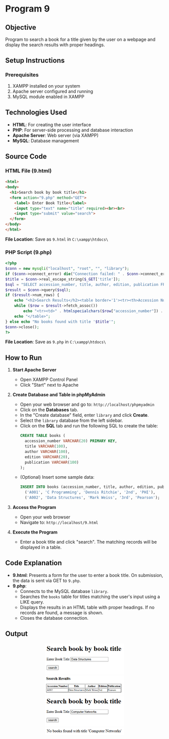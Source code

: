 # Program 9

## Objective
Program to search a book for a title given by the user on a webpage and display the search results with proper headings. 

## Setup Instructions

### Prerequisites
1. XAMPP installed on your system
2. Apache server configured and running
3. MySQL module enabled in XAMPP

## Technologies Used
- **HTML**: For creating the user interface
- **PHP**: For server-side processing and database interaction
- **Apache Server**: Web server (via XAMPP)
- **MySQL**: Database management

## Source Code

### HTML File (9.html)
```html
<html>
<body>
  <h1>Search book by book title</h1>
  <form action="9.php" method="GET">
    <label> Enter Book Title</label>
    <input type="text" name="title" required><br><br>
    <input type="submit" value="search">
  </form>
</body>
</html>
```

**File Location**: Save as `9.html` in `C:\xampp\htdocs\`

### PHP Script (9.php)
```php
<?php
$conn = new mysqli("localhost", "root", "", "library");
if ($conn->connect_error) die("Connection failed: " . $conn->connect_error);
$title = $conn->real_escape_string($_GET['title']);
$sql = "SELECT accession_number, title, author, edition, publication FROM books WHERE title LIKE '%$title%'";
$result = $conn->query($sql);
if ($result->num_rows) {
    echo "<h2>Search Results</h2><table border='1'><tr><th>Accession Number</th><th>Title</th><th>Author</th><th>Edition</th><th>Publication</th></tr>";
    while ($row = $result->fetch_assoc())
        echo "<tr><td>" . htmlspecialchars($row["accession_number"]) . "</td><td>" . htmlspecialchars($row["title"]) . "</td><td>" . htmlspecialchars($row["author"]) . "</td><td>" . htmlspecialchars($row["edition"]) . "</td><td>" . htmlspecialchars($row["publication"]) . "</td></tr>";
    echo "</table>";
} else echo "No books found with title '$title'";
$conn->close();
?>
```

**File Location**: Save as `9.php` in `C:\xampp\htdocs\`

## How to Run

1. **Start Apache Server**
   - Open XAMPP Control Panel
   - Click "Start" next to Apache

2. **Create Database and Table in phpMyAdmin**
   - Open your web browser and go to: `http://localhost/phpmyadmin`
   - Click on the **Databases** tab.
   - In the "Create database" field, enter `library` and click **Create**.
   - Select the `library` database from the left sidebar.
   - Click on the **SQL** tab and run the following SQL to create the table:
     ```sql
     CREATE TABLE books (
       accession_number VARCHAR(20) PRIMARY KEY,
       title VARCHAR(100),
       author VARCHAR(100),
       edition VARCHAR(20),
       publication VARCHAR(100)
     );
     ```
   - (Optional) Insert some sample data:
     ```sql
     INSERT INTO books (accession_number, title, author, edition, publication) VALUES
       ('A001', 'C Programming', 'Dennis Ritchie', '2nd', 'PHI'),
       ('A002', 'Data Structures', 'Mark Weiss', '3rd', 'Pearson');
     ```

3. **Access the Program**
   - Open your web browser
   - Navigate to: `http://localhost/9.html`

4. **Execute the Program**
   - Enter a book title and click "search". The matching records will be displayed in a table.

## Code Explanation

- **9.html**: Presents a form for the user to enter a book title. On submission, the data is sent via GET to `9.php`.
- **9.php**: 
  - Connects to the MySQL database `library`.
  - Searches the `books` table for titles matching the user's input using a LIKE query.
  - Displays the results in an HTML table with proper headings. If no records are found, a message is shown.
  - Closes the database connection.

## Output 

<p align="center">
  <img src="./o1.png" alt="Output 1" width="50%">
  <img src="./o2.png" alt="Output 2" width="50%">
  <br>
  <img src="./o3.png" alt="Output 3" width="50%">
  <img src="./o4.png" alt="Output 4" width="50%">
</p>
